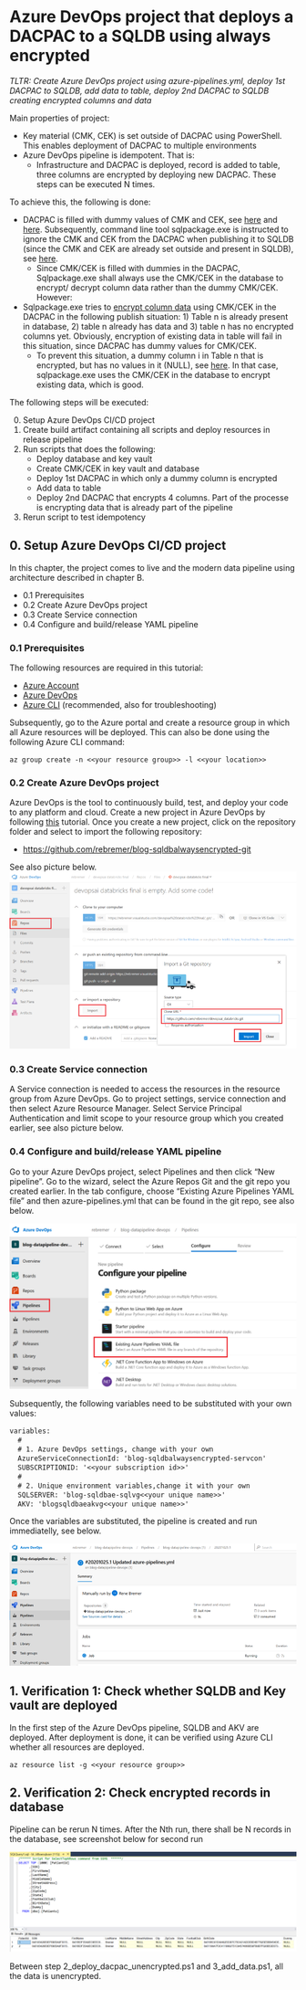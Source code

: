 # Azure DevOps project that deploys a DACPAC to a SQLDB using always encrypted 

*TLTR: Create Azure DevOps project using azure-pipelines.yml, deploy 1st DACPAC to SQLDB, add data to table, deploy 2nd DACPAC to SQLDB creating encrypted columns and data*

Main properties of project:

-	Key material (CMK, CEK) is set outside of DACPAC using PowerShell. This enables deployment of DACPAC to multiple environments 
-	Azure DevOps pipeline is idempotent. That is:
    - Infrastructure and DACPAC is deployed, record is added to table, three columns are encrypted by deploying new DACPAC. These steps can be executed N times.

To achieve this, the following is done:

-	DACPAC is filled with dummy values of CMK and CEK, see [here](https://github.com/rebremer/blog-sqldbalwaysencrypted-git/blob/master/data/testdacpacsql-dummycolumn-encrypted/model.sql#L510) and [here](https://github.com/rebremer/blog-sqldbalwaysencrypted-git/blob/master/data/testdacpacsql-dummycolumn-encrypted/model.sql#L517). Subsequently, command line tool sqlpackage.exe is instructed to ignore the CMK and CEK from the DACPAC when publishing it to SQLDB (since the CMK and CEK are already set outside and present in SQLDB), see [here](https://github.com/rebremer/blog-sqldbalwaysencrypted-git/blob/master/data/testdacpacsql-dummycolumn-encrypted/model.sql#L517). 
    - Since CMK/CEK is filled with dummies in the DACPAC, Sqlpackage.exe shall always use the CMK/CEK in the database to encrypt/ decrypt column data rather than the dummy CMK/CEK. However:
- Sqlpackage.exe tries to [encrypt column data](https://docs.microsoft.com/en-us/sql/relational-databases/security/encryption/configure-always-encrypted-using-dacpac?view=sql-server-ver15) using CMK/CEK in the DACPAC in the following publish situation: 1) Table n is already present in database, 2) table n already has data and 3) table n has no encrypted columns yet. Obviously, encryption of existing data in table will fail in this situation, since DACPAC has dummy values for CMK/CEK.
    - To prevent this situation, a dummy column i in Table n that is encrypted, but has no values in it (NULL), see [here](https://github.com/rebremer/blog-sqldbalwaysencrypted-git/blob/master/data/testdacpacsql-dummycolumn-encrypted/model.sql#L52). In that case, sqlpackage.exe uses the CMK/CEK in the database to encrypt existing data, which is good.

The following steps will be executed:

0. Setup Azure DevOps CI/CD project 
1. Create build artifact containing all scripts and deploy resources in release pipeline
2. Run scripts that does the following:
   - Deploy database and key vault
   - Create CMK/CEK in key vault and database
   - Deploy 1st DACPAC in which only a dummy column is encrypted
   - Add data to table
   - Deploy 2nd DACPAC that encrypts 4 columns. Part of the processe is encrypting data that is already part of the pipeline
3. Rerun script to test idempotency

## 0. Setup Azure DevOps CI/CD project 

In this chapter, the project comes to live and the modern data pipeline using architecture described in chapter B.
- 0.1 Prerequisites
- 0.2 Create Azure DevOps project
- 0.3 Create Service connection
- 0.4 Configure and build/release YAML pipeline

### 0.1 Prerequisites

The following resources are required in this tutorial:

- [Azure Account](https://azure.microsoft.com/en-us/free/)
- [Azure DevOps](https://azure.microsoft.com/en-us/services/devops/)
- [Azure CLI](https://docs.microsoft.com/en-us/cli/azure/install-azure-cli?view=azure-cli-latest) (recommended, also for troubleshooting)

Subsequently, go to the Azure portal and create a resource group in which all Azure resources will be deployed. This can also be done using the following Azure CLI command:

```azurecli-interactive
az group create -n <<your resource group>> -l <<your location>>
```

### 0.2 Create Azure DevOps project

Azure DevOps is the tool to continuously build, test, and deploy your code to any platform and cloud. Create a new project in Azure DevOps by following [this](https://docs.microsoft.com/en-us/azure/devops/organizations/projects/create-project?view=azure-devops&tabs=preview-page&viewFallbackFrom=vsts) tutorial. Once you create a new project, click on the repository folder and select to import the following repository:

- https://github.com/rebremer/blog-sqldbalwaysencrypted-git

See also picture below. 
![Architecture](pictures/add_repository.png)

### 0.3 Create Service connection

A Service connection is needed to access the resources in the resource group from Azure DevOps. Go to project settings, service connection and then select Azure Resource Manager. Select Service Principal Authentication and limit scope to your resource group which you created earlier, see also picture below.


### 0.4 Configure and build/release YAML pipeline

Go to your Azure DevOps project, select Pipelines and then click “New pipeline”. Go to the wizard, select the Azure Repos Git and the git repo you created earlier. In the tab configure, choose “Existing Azure Pipelines YAML file” and then azure-pipelines.yml that can be found in the git repo, see also below.

![azure_yaml_pipeline](pictures/azure_yaml_pipeline.png)

Subsequently, the following variables need to be substituted with your own values:

```
variables: 
  #
  # 1. Azure DevOps settings, change with your own
  AzureServiceConnectionId: 'blog-sqldbalwaysencrypted-servcon'
  SUBSCRIPTIONID: '<<your subscription id>>'
  #
  # 2. Unique environment variables,change it with your own
  SQLSERVER: 'blog-sqldbae-sqlvg<<your unique name>>'
  AKV: 'blogsqldbaeakvg<<your unique name>>'
```

Once the variables are substituted, the pipeline is created and run immediatelly, see below.

![Architecture](pictures/run_pipelines.png)

## 1. Verification 1: Check whether SQLDB and Key vault are deployed

In the first step of the Azure DevOps pipeline, SQLDB and AKV are deployed. After deployment is done, it can be verified using Azure CLI whether all resources are deployed.

```azurecli-interactive
az resource list -g <<your resource group>>
```

## 2. Verification 2: Check encrypted records in database

Pipeline can be rerun N times. After the Nth run, there shall be N records in the database, see screenshot below for second run

![Azure DevOps test results](pictures/sql_encrypted_records.png)

Between step 2_deploy_dacpac_unencrypted.ps1 and 3_add_data.ps1, all the data is unencrypted.